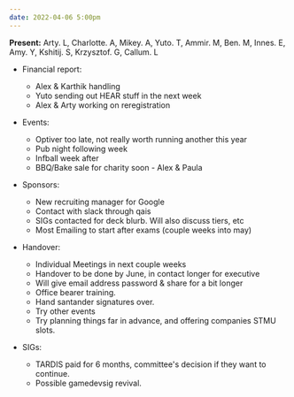 ```yaml
---
date: 2022-04-06 5:00pm
---
```


**Present:** Arty. L, Charlotte. A, Mikey. A, Yuto. T, Ammir. M, Ben. M, Innes. E, Amy. Y, Kshitij. S, Krzysztof. G, Callum. L


* Financial report:
  * Alex & Karthik handling
  * Yuto sending out HEAR stuff in the next week
  * Alex & Arty working on reregistration

* Events:
  * Optiver too late, not really worth running another this year
  * Pub night following week
  * Infball week after
  * BBQ/Bake sale for charity soon - Alex & Paula

* Sponsors:
  * New recruiting manager for Google
  * Contact with slack through qais
  * SIGs contacted for deck blurb. Will also discuss tiers, etc
  * Most Emailing to start after exams (couple weeks into may)

* Handover:
  * Individual Meetings in next couple weeks
  * Handover to be done by June, in contact longer for executive
  * Will give email address password & share for a bit longer
  * Office bearer training.
  * Hand santander signatures over.
  * Try other events
  * Try planning things far in advance, and offering companies STMU slots.

* SIGs:
  * TARDIS paid for 6 months, committee's decision if they want to continue.
  * Possible gamedevsig revival.
